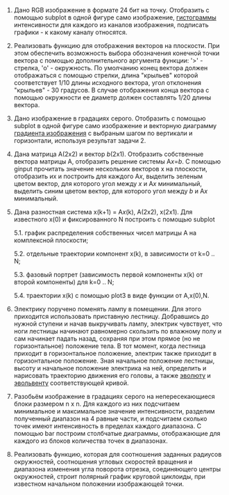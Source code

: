 1. Дано RGB изображение в формате 24 бит на точку. Отобразить с помощью subplot в одной фигуре само изображение, [гистограммы](https://ru.wikipedia.org/wiki/%D0%93%D0%B8%D1%81%D1%82%D0%BE%D0%B3%D1%80%D0%B0%D0%BC%D0%BC%D0%B0_(%D1%84%D0%BE%D1%82%D0%BE%D0%B3%D1%80%D0%B0%D1%84%D0%B8%D1%8F)) интенсивности для каждого из каналов изображения, подписать графики - к какому каналу относятся.
2. Реализовать функцию для отображения векторов на плоскости. При этом обеспечить возможность выбора обозначения конечной точки вектора с помощью дополнительного аргумента функции: '>' - стрелка, 'o' - окружность. По умолчанию конец вектора должен отображаться с помощью стрелки, длина "крыльев" которой соответствует 1/10 длины исходного вектора, угол отклонения "крыльев" - 30 градусов. В случае отображения конца вектора с помощью окружности ее диаметр должен составлять 1/20 длины вектора. 
 3. Дано изображение в градациях серого. Отобразить с помощью subplot в одной фигуре само изображение и векторную диаграмму [градиента изображения](https://ru.wikipedia.org/wiki/%D0%9E%D0%BF%D0%B5%D1%80%D0%B0%D1%82%D0%BE%D1%80_%D0%A1%D0%BE%D0%B1%D0%B5%D0%BB%D1%8F)  с выбраным шагом по вертикали и горизонтали, используя результат задачи 2.
4. Дана матрица A(2x2) и вектор *b*(2x1).  Отобразить собственные вектора матрицы A, отобразить решение системы A*x*=*b*. С помощью ginput прочитать значение нескольких векторов x на плоскости, отобразить их и построить для каждого A*x*, выделить зеленым цветом вектор, для которого угол между *x* и A*x* минимальный, выделить синим цветом вектор, для которого угол между *b* и A*x* минимальный.
5. Дана разностная система x(k+1) = A*x*(k), A(2x2), x(2x1). Для известного x(0) и фиксированного N построить с помощью subplot

     5.1. график распределения собственных чисел матрицы A на комплексной плоскости; 
     
     5.2. отдельные траектории компонент x(k), в зависимости от k=0 .. N;
     
     5.3. фазовый портрет (зависимость первой компоненты x(k) от второй компоненты) для k=0 .. N;
     
     5.4. траектории x(k) с помощью plot3 в виде функции от A,x(0),N.
6. Электрику поручено поменять лампу в помещении. Для этого приходится использовать приставную лестницу. Добравшись до нужной ступени и начав выкручивать лампу, электрик чувствует, что ноги лестницы начинают равномерно скользить по влажному полу и сам начинает падать назад, сохраняя при этом прямое (но не горизонтальное) положение тела. В тот момент, когда лестница приходит в горизонтальное положение, электрик также приходит в горизонтальное положение. Зная начальное положение лестницы, высоту и начальное положение электрика на ней, определить и нарисовать траекторию движения его головы, а также [эволюту](https://ru.wikipedia.org/wiki/%D0%AD%D0%B2%D0%BE%D0%BB%D1%8E%D1%82%D0%B0) и [эвольвенту](https://ru.wikipedia.org/wiki/%D0%AD%D0%B2%D0%BE%D0%BB%D1%8C%D0%B2%D0%B5%D0%BD%D1%82%D0%B0) соответствующей кривой. 
7. Разобьём изображение в градациях серого на непересекающиеся блоки размером n x n. Для каждого из них подсчитаем минимальное 
и максимальное значение интенсивности, разделим полученный диапазон на 4 равные части, и подсчитаем сколько точек имеют интенсивность в пределах каждого диапазона.
С помощью bar построим столбчатые диаграммы, отображающие для каждого из блоков количества точек в диапазонах.
8. Реализовать функцию, которая для соотношения заданных радиусов окружностей, соотношения угловых скоростей вращения
и диапазона изменения угла поворота отрезка, соединяющего центры окружностей, строит полярный график круговой циклоиды,
при известном начальном положении изображающей точки.



